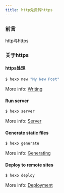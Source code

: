 ```yaml
---
title: http免费转https
---
```


### 前言

http与https

### 关于**https**



#### **https**处理

``` bash
$ hexo new "My New Post"
```

More info: [Writing](https://idodow.com)

#### Run server

``` bash
$ hexo server
```

More info: [Server](https://idodow.com)

#### Generate static files

``` bash
$ hexo generate
```

More info: [Generating](https://idodow.com)

#### Deploy to remote sites

``` bash
$ hexo deploy
```

More info: [Deployment](https://idodow.com)

